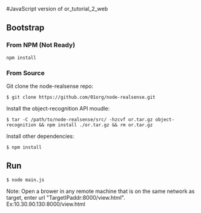 #JavaScript version of or_tutorial_2_web

## Bootstrap

### From NPM (Not Ready)
```
npm install
```

### From Source
Git clone the node-realsense repo:
```
$ git clone https://github.com/01org/node-realsense.git
```

Install the object-recognition API moudle:
```
$ tar -C /path/to/node-realsense/src/ -hzcvf or.tar.gz object-recognition && npm install ./or.tar.gz && rm or.tar.gz
```

Install other dependencies:
```
$ npm install
```

## Run

```
$ node main.js
```

Note: Open a brower in any remote machine that is on the same network as target, enter url "TargetIPaddr:8000/view.html". Ex:10.30.90.130:8000/view.html

